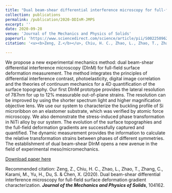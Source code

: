 ```yaml
---
title: "Dual beam-shear differential interference microscopy for full-field surface deformation gradient characterization"
collection: publications
permalink: /publication/2020-DDInM-JMPS
excerpt: ''
date: 2020-09-28
venue: 'Journal of the Mechanics and Physics of Solids'
paperurl: 'https://www.sciencedirect.com/science/article/pii/S002250962030394X'
citation: '<u><b>Zeng, Z.</b></u>, Chiu, H. C., Zhao, L., Zhao, T., Zhang, C., Karami, M., Yu, H., Du, S. & Chen, X. (2020). Dual beam-shear differential interference microscopy for full-field surface deformation gradient characterization. <i><b>Journal of the Mechanics and Physics of Solids</b></i>, 104162.'

---
```

We propose a new experimental mechanics method: dual beam-shear differential interference microscopy (DInM) for full-field surface deformation measurement. The method integrates the principles of differential interference contrast, photoelasticity, digital image correlation and the theories of continuum mechanics for a 4D quantification of the surface topography. Our first DInM prototype provides the lateral resolution of 787nm for up to 12% measurable out-of-plane strains. The resolution can be improved by using the shorter spectrum light and higher magnification objective lens. We use our system to characterize the buckling profile of Si microribbon on an elastomer substrate, which was verified by atomic force microscopy. We also demonstrate the stress-induced phase transformation in NiTi alloy by our system. The evolution of the surface topographies and the full-field deformation gradients are successfully captured and quantified. The dynamic measurement provides the information to calculate the relative transformation strains between phases of different symmetries. The establishment of dual beam-shear DInM opens a new avenue in the field of experimental meso/micromechanics.

[Download paper here](http://JoephyZeng.github.io/files/2020-DDInM-JMPS.pdf)

Recommended citation: Zeng, Z., Chiu, H. C., Zhao, L., Zhao, T., Zhang, C., Karami, M., Yu, H., Du, S. & Chen, X. (2020). Dual beam-shear differential interference microscopy for full-field surface deformation gradient characterization. <i><b>Journal of the Mechanics and Physics of Solids</b></i>, 104162.